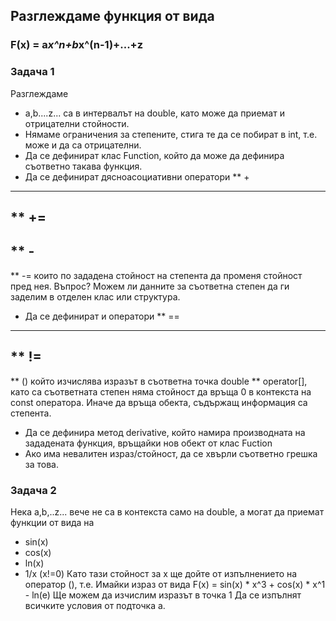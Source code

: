 ## Разглеждаме функция от вида
### F(x) = a*x^n+b*x^(n-1)+...+z

### Задача 1
Разглеждаме
* a,b....z... са в интервалът на double, като може да приемат и отрицателни стойности.
* Нямаме ограничения за степените, стига те да се побират в int, т.е. може и да са отрицателни.
* Да се дефинират клас Function, който да може да дефинира съответно такава функция.
* Да се дефинират дясноасоциативни оператори 
** \+
----------
** \+=
-----------
** \-
----------
** -=
които по зададена стойност на степента да променя стойност пред нея.
Въпрос? Можем ли данните за съответна степен да ги заделим в отделен клас или структура.

* Да се дефинират и оператори
** ==
----------
** !=
---------
** \(\) който изчислява изразът в съответна точка double
** operator[], като са съответната степен няма стойност да връща 0 в контекста на const оператора. Иначе да връща обекта, съдържащ информация са степента.

* Да се дефинира метод derivative, който намира производната на зададената функция, връщайки нов обект от клас Fuction
* Ако има невалитен израз/стойност, да се хвърли съответно грешка за това.

### Задача 2
Нека a,b,..z... вече не са в контекста само на double, а могат да приемат функции от вида на
* sin(x)
* cos(x)
* ln(x)
* 1/x (x!=0)
Като тази стойност за x ще дойтe от изпълнението на оператор (), т.е.
Имайки израз от вида
F(x) = sin(x) * x^3 + cos(x) * x^1 - ln(e)
Ще можем да изчислим изразът в точка 1
Да се изпълнят всичките условия от подточка а.

